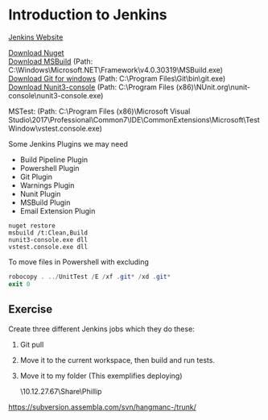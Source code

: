 # Introduction to Jenkins

[Jenkins Website](https://jenkins.io/)

[Download Nuget](https://www.nuget.org/downloads)  
[Download MSBuild](https://www.visualstudio.com/thank-you-downloading-visual-studio/?sku=BuildTools&rel=15) (Path: C:\Windows\Microsoft.NET\Framework\v4.0.30319\MSBuild.exe)    
[Download Git for windows](https://git-scm.com/download/win)  (Path: C:\Program Files\Git\bin\git.exe)  
[Download Nunit3-console](https://github.com/nunit/nunit-console/releases/tag/3.8) (Path: C:\Program Files (x86)\NUnit.org\nunit-console\nunit3-console.exe)  

MSTest: (Path: C:\Program Files (x86)\Microsoft Visual Studio\2017\Professional\Common7\IDE\CommonExtensions\Microsoft\TestWindow\vstest.console.exe)

Some Jenkins Plugins we may need  
* Build Pipeline Plugin
* Powershell Plugin
* Git Plugin
* Warnings Plugin
* Nunit Plugin
* MSBuild Plugin
* Email Extension Plugin
```
nuget restore
msbuild /t:Clean,Build
nunit3-console.exe dll
vstest.console.exe dll
```

To move files in Powershell with excluding
```powershell
robocopy . ../UnitTest /E /xf .git* /xd .git*
exit 0
```

## Exercise
Create three different Jenkins jobs which they do these:
1. Git pull
2. Move it to the current workspace, then build and run tests.
3. Move it to my folder (This exemplifies deploying)
	
	\\10.12.27.67\Share\Phillip
	
https://subversion.assembla.com/svn/hangmanc-/trunk/	